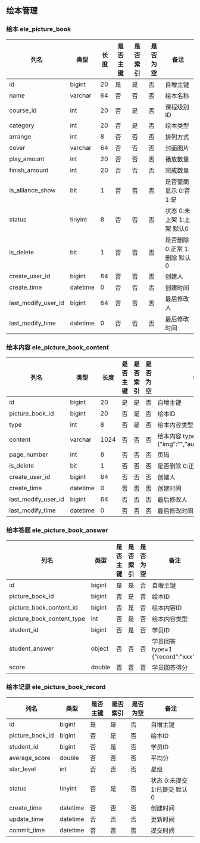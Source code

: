 ## 绘本管理

### 绘本 ele_picture_book

| 列名                | 类型     | 长度 | 是否主键 | 是否索引 | 是否为空 | 备注                         |
| ------------------- | -------- | ---- | -------- | -------- | -------- | ---------------------------- |
| id                  | bigint   | 20   | 是       | 是       | 否       | 自增主键                     |
| name                | varchar  | 64   | 否       | 否       | 否       | 绘本名称                     |
| course_id           | int      | 20   | 否       | 是       | 否       | 课程级别ID                   |
| category            | int      | 20   | 否       | 是       | 否       | 绘本类型                     |
| arrange             | int      | 8    | 否       | 否       | 否       | 排列方式                     |
| cover               | varchar  | 64   | 否       | 否       | 否       | 封面图片                     |
| play_amount         | int      | 20   | 否       | 否       | 否       | 播放数量                     |
| finish_amount       | int      | 20   | 否       | 否       | 否       | 完成数量                     |
| is_alliance_show    | bit      | 1    | 否       | 否       | 否       | 是否盟商显示 0:否 1:是       |
| status              | tinyint  | 8    | 否       | 否       | 否       | 状态 0:未上架 1:上架 默认0   |
| is_delete           | bit      | 1    | 否       | 否       | 否       | 是否删除 0:正常 1:删除 默认0 |
| create_user_id      | bigint   | 64   | 否       | 否       | 否       | 创建人                       |
| create_time         | datetime | 0    | 否       | 否       | 否       | 创建时间                     |
| last_modify_user_id | bigint   | 64   | 否       | 否       | 否       | 最后修改人                   |
| last_modify_time    | datetime | 0    | 否       | 否       | 否       | 最后修改时间                 |



### 绘本内容 ele_picture_book_content

| 列名                | 类型     | 长度 | 是否主键 | 是否索引 | 是否为空 | 备注                                            |
| ------------------- | -------- | ---- | -------- | -------- | -------- | ----------------------------------------------- |
| id                  | bigint   | 20   | 是       | 是       | 否       | 自增主键                                        |
| picture_book_id     | bigint   | 20   | 否       | 是       | 否       | 绘本ID                                          |
| type                | int      | 8    | 否       | 是       | 否       | 绘本内容类型 1:主观题                           |
| content             | varchar  | 1024 | 否       | 否       | 否       | 绘本内容 type=1 {"img":"","audio":"","text":""} |
| page_number         | int      | 8    | 否       | 否       | 否       | 页码                                            |
| is_delete           | bit      | 1    | 否       | 否       | 否       | 是否删除 0:正常 1:删除 默认0                    |
| create_user_id      | bigint   | 64   | 否       | 否       | 否       | 创建人                                          |
| create_time         | datetime | 0    | 否       | 否       | 否       | 创建时间                                        |
| last_modify_user_id | bigint   | 64   | 否       | 否       | 否       | 最后修改人                                      |
| last_modify_time    | datetime | 0    | 否       | 否       | 否       | 最后修改时间                                    |



### 绘本答题 ele_picture_book_answer

| 列名                      | 类型   | 是否主键 | 是否索引 | 是否为空 | 备注                             |
| ------------------------- | ------ | -------- | -------- | -------- | -------------------------------- |
| id                        | bigint | 是       | 是       | 否       | 自增主键                         |
| picture_book_id           | bigint | 否       | 是       | 否       | 绘本ID                           |
| picture_book_content_id   | bigint | 否       | 是       | 否       | 绘本内容ID                       |
| picture_book_content_type | int    | 否       | 是       | 否       | 绘本内容类型                     |
| student_id                | bigint | 否       | 是       | 否       | 学员ID                           |
| student_answer            | object | 否       | 否       | 否       | 学员回答 type=1 {"record":"xxx"} |
| score                     | double | 否       | 否       | 否       | 学员回答得分                     |



### 绘本记录 ele_picture_book_record

| 列名            | 类型     | 是否主键 | 是否索引 | 是否为空 | 备注                         |
| --------------- | -------- | -------- | -------- | -------- | ---------------------------- |
| id              | bigint   | 是       | 是       | 否       | 自增主键                     |
| picture_book_id | bigint   | 否       | 是       | 否       | 绘本ID                       |
| student_id      | bigint   | 否       | 是       | 否       | 学员ID                       |
| average_score   | double   | 否       | 否       | 否       | 平均分                       |
| star_level      | int      | 否       | 否       | 否       | 星级                         |
| status          | tinyint  | 否       | 是       | 否       | 状态 0:未提交 1:已提交 默认0 |
| create_time     | datetime | 否       | 否       | 否       | 创建时间                     |
| update_time     | datetime | 否       | 否       | 否       | 更新时间                     |
| commit_time     | datetime | 否       | 否       | 否       | 提交时间                     |